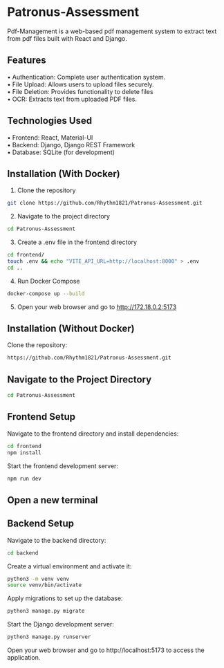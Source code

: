 # Patronus-Assessment

Pdf-Management is a web-based pdf management system to extract text from pdf files built with React and Django. 

## Features

• Authentication: Complete user authentication system. \
• File Upload: Allows users to upload files securely. \
• File Deletion: Provides functionality to delete files \
• OCR: Extracts text from uploaded PDF files.

## Technologies Used

• Frontend: React, Material-UI \
• Backend: Django, Django REST Framework \
• Database: SQLite (for development)


## Installation (With Docker)

1. Clone the repository
```bash
git clone https://github.com/Rhythm1821/Patronus-Assessment.git
```

2. Navigate to the project directory
```bash
cd Patronus-Assessment
```

3. Create a .env file in the frontend directory
```bash
cd frontend/
touch .env && echo "VITE_API_URL=http://localhost:8000" > .env
cd ..
```

4. Run Docker Compose
```bash
docker-compose up --build
```

5. Open your web browser and go to http://172.18.0.2:5173

## Installation (Without Docker)

Clone the repository:

```bash
https://github.com/Rhythm1821/Patronus-Assessment.git
```

## Navigate to the Project Directory
```bash
cd Patronus-Assessment
```

## Frontend Setup

Navigate to the frontend directory and install dependencies:

```bash
cd frontend
npm install
```

Start the frontend development server:
```bash
npm run dev
```

## Open a new terminal

## Backend Setup

Navigate to the backend directory:

```bash
cd backend
```

Create a virtual environment and activate it:

```bash
python3 -m venv venv
source venv/bin/activate
```

Apply migrations to set up the database:

```bash
python3 manage.py migrate
```

Start the Django development server:

```bash
python3 manage.py runserver
```

Open your web browser and go to http://localhost:5173 to access the application.
